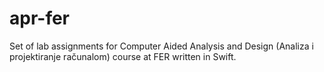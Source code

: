 # apr-fer
Set of lab assignments for Computer Aided Analysis and Design (Analiza i projektiranje računalom) course at FER written in Swift.
